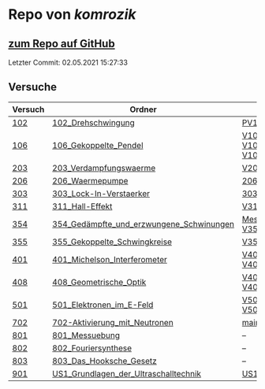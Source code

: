 # Repo von *komrozik*

## [zum Repo auf GitHub](https://github.com/komrozik/AP2019)

Letzter Commit: 02.05.2021 15:27:33

## Versuche

|       Versuch       |                                                              Ordner                                                               |                                                                                                                                                                                                                                                     PDFs                                                                                                                                                                                                                                                      |
|---------------------|-----------------------------------------------------------------------------------------------------------------------------------|---------------------------------------------------------------------------------------------------------------------------------------------------------------------------------------------------------------------------------------------------------------------------------------------------------------------------------------------------------------------------------------------------------------------------------------------------------------------------------------------------------------|
|[102](../versuch/102)|[102_Drehschwingung](https://github.com/komrozik/AP2019/tree/master/102_Drehschwingung)                                            |[PV102_Rueckgabe.pdf](https://docs.google.com/viewer?url=https://github.com/komrozik/AP2019/raw/master/102_Drehschwingung/PV102_Rueckgabe.pdf)                                                                                                                                                                                                                                                                                                                                                                 |
|[106](../versuch/106)|[106_Gekoppelte_Pendel](https://github.com/komrozik/AP2019/tree/master/106_Gekoppelte_Pendel)                                      |[V106 - Protokoll_Anmerkung1.pdf](https://docs.google.com/viewer?url=https://github.com/komrozik/AP2019/raw/master/106_Gekoppelte_Pendel/V106%20-%20Protokoll_Anmerkung1.pdf)<br/>[V106-Protokoll-Version2.pdf](https://docs.google.com/viewer?url=https://github.com/komrozik/AP2019/raw/master/106_Gekoppelte_Pendel/V106-Protokoll-Version2.pdf)<br/>[V106 - Protokoll.pdf](https://docs.google.com/viewer?url=https://github.com/komrozik/AP2019/raw/master/106_Gekoppelte_Pendel/V106%20-%20Protokoll.pdf)|
|[203](../versuch/203)|[203_Verdampfungswaerme](https://github.com/komrozik/AP2019/tree/master/203_Verdampfungswaerme)                                    |[V203_Verdampfungswaerme.pdf](https://docs.google.com/viewer?url=https://github.com/komrozik/AP2019/raw/master/203_Verdampfungswaerme/V203_Verdampfungswaerme.pdf)                                                                                                                                                                                                                                                                                                                                             |
|[206](../versuch/206)|[206_Waermepumpe](https://github.com/komrozik/AP2019/tree/master/206_Waermepumpe)                                                  |[206_Waermepumpe.pdf](https://docs.google.com/viewer?url=https://github.com/komrozik/AP2019/raw/master/206_Waermepumpe/206_Waermepumpe.pdf)                                                                                                                                                                                                                                                                                                                                                                    |
|[303](../versuch/303)|[303_Lock-In-Verstaerker](https://github.com/komrozik/AP2019/tree/master/303_Lock-In-Verstaerker)                                  |[303_Lock_In_Verstärker.pdf](https://docs.google.com/viewer?url=https://github.com/komrozik/AP2019/raw/master/303_Lock-In-Verstaerker/303_Lock_In_Verst%C3%A4rker.pdf)                                                                                                                                                                                                                                                                                                                                         |
|[311](../versuch/311)|[311_Hall-Effekt](https://github.com/komrozik/AP2019/tree/master/311_Hall-Effekt)                                                  |[V311_Hall_Effekt.pdf](https://docs.google.com/viewer?url=https://github.com/komrozik/AP2019/raw/master/311_Hall-Effekt/V311_Hall_Effekt.pdf)                                                                                                                                                                                                                                                                                                                                                                  |
|[354](../versuch/354)|[354_Gedämpfte_und_erzwungene_Schwinungen](https://github.com/komrozik/AP2019/tree/master/354_Gedämpfte_und_erzwungene_Schwinungen)|[Messwerte354.pdf](https://docs.google.com/viewer?url=https://github.com/komrozik/AP2019/raw/master/354_Ged%C3%A4mpfte_und_erzwungene_Schwinungen/Messwerte354.pdf)<br/>[V354_Gedaempfe_Schwinung.pdf](https://docs.google.com/viewer?url=https://github.com/komrozik/AP2019/raw/master/354_Ged%C3%A4mpfte_und_erzwungene_Schwinungen/V354_Gedaempfe_Schwinung.pdf)                                                                                                                                            |
|[355](../versuch/355)|[355_Gekoppelte_Schwingkreise](https://github.com/komrozik/AP2019/tree/master/355_Gekoppelte_Schwingkreise)                        |[V355_Gekopelte_Schwingkreise.pdf](https://docs.google.com/viewer?url=https://github.com/komrozik/AP2019/raw/master/355_Gekoppelte_Schwingkreise/V355_Gekopelte_Schwingkreise.pdf)                                                                                                                                                                                                                                                                                                                             |
|[401](../versuch/401)|[401_Michelson_Interferometer](https://github.com/komrozik/AP2019/tree/master/401_Michelson_Interferometer)                        |[V401-mrozik-kebekus.pdf](https://docs.google.com/viewer?url=https://github.com/komrozik/AP2019/raw/master/401_Michelson_Interferometer/V401-mrozik-kebekus.pdf)<br/>[V401.pdf](https://docs.google.com/viewer?url=https://github.com/komrozik/AP2019/raw/master/401_Michelson_Interferometer/V401.pdf)                                                                                                                                                                                                        |
|[408](../versuch/408)|[408_Geometrische_Optik](https://github.com/komrozik/AP2019/tree/master/408_Geometrische_Optik)                                    |[V408.pdf](https://docs.google.com/viewer?url=https://github.com/komrozik/AP2019/raw/master/408_Geometrische_Optik/V408.pdf)<br/>[V408-mrozik-kebekus.pdf](https://docs.google.com/viewer?url=https://github.com/komrozik/AP2019/raw/master/408_Geometrische_Optik/V408-mrozik-kebekus.pdf)                                                                                                                                                                                                                    |
|[501](../versuch/501)|[501_Elektronen_im_E-Feld](https://github.com/komrozik/AP2019/tree/master/501_Elektronen_im_E-Feld)                                |[V501_kebekus_Mrozik.pdf](https://docs.google.com/viewer?url=https://github.com/komrozik/AP2019/raw/master/501_Elektronen_im_E-Feld/V501_kebekus_Mrozik.pdf)<br/>[V501.pdf](https://docs.google.com/viewer?url=https://github.com/komrozik/AP2019/raw/master/501_Elektronen_im_E-Feld/V501.pdf)                                                                                                                                                                                                                |
|[702](../versuch/702)|[702-Aktivierung_mit_Neutronen](https://github.com/komrozik/AP2019/tree/master/702-Aktivierung_mit_Neutronen)                      |[main.pdf](https://docs.google.com/viewer?url=https://github.com/komrozik/AP2019/raw/master/702-Aktivierung_mit_Neutronen/main.pdf)                                                                                                                                                                                                                                                                                                                                                                            |
|[801](../versuch/801)|[801_Messuebung](https://github.com/komrozik/AP2019/tree/master/801_Messuebung)                                                    |–                                                                                                                                                                                                                                                                                                                                                                                                                                                                                                              |
|[802](../versuch/802)|[802_Fouriersynthese](https://github.com/komrozik/AP2019/tree/master/802_Fouriersynthese)                                          |–                                                                                                                                                                                                                                                                                                                                                                                                                                                                                                              |
|[803](../versuch/803)|[803_Das_Hooksche_Gesetz](https://github.com/komrozik/AP2019/tree/master/803_Das_Hooksche_Gesetz)                                  |–                                                                                                                                                                                                                                                                                                                                                                                                                                                                                                              |
|[901](../versuch/901)|[US1_Grundlagen_der_Ultraschalltechnik](https://github.com/komrozik/AP2019/tree/master/US1_Grundlagen_der_Ultraschalltechnik)      |[US1(V901).pdf](https://docs.google.com/viewer?url=https://github.com/komrozik/AP2019/raw/master/US1_Grundlagen_der_Ultraschalltechnik/US1%28V901%29.pdf)                                                                                                                                                                                                                                                                                                                                                      |
